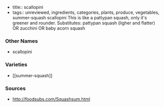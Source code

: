 - title:: scallopini
- tags:: unreviewed, ingredients, categories, plants, produce, vegetables, summer-squash
scallopini This is like a pattypan squash, only it's greener and rounder. Substitutes: pattypan squash (ligher and flatter) OR zucchini OR baby acorn squash

### Other Names

* scallopini

### Varieties

* [[summer-squash]]

### Sources
* http://foodsubs.com/Squashsum.html
